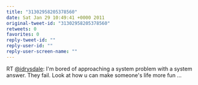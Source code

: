 ```yaml
---
title: "31302958205378560"
date: Sat Jan 29 10:49:41 +0000 2011
original-tweet-id: "31302958205378560"
retweets: 0
favorites: 0
reply-tweet-id: ""
reply-user-id: ""
reply-user-screen-name: ""
---
```

RT <a href="https://twitter.com/idrysdale">@idrysdale</a>: I'm bored of approaching a system problem with a system answer. They fail. Look at how u can make someone's life more fun ...
